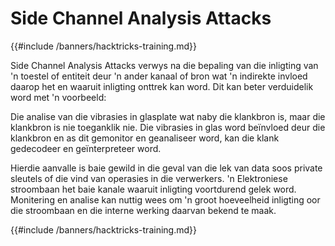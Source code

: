 # Side Channel Analysis Attacks

{{#include /banners/hacktricks-training.md}}

Side Channel Analysis Attacks verwys na die bepaling van die inligting van 'n toestel of entiteit deur 'n ander kanaal of bron wat 'n indirekte invloed daarop het en waaruit inligting onttrek kan word. Dit kan beter verduidelik word met 'n voorbeeld:

Die analise van die vibrasies in glasplate wat naby die klankbron is, maar die klankbron is nie toeganklik nie. Die vibrasies in glas word beïnvloed deur die klankbron en as dit gemonitor en geanaliseer word, kan die klank gedecodeer en geïnterpreteer word.

Hierdie aanvalle is baie gewild in die geval van die lek van data soos private sleutels of die vind van operasies in die verwerkers. 'n Elektroniese stroombaan het baie kanale waaruit inligting voortdurend gelek word. Monitering en analise kan nuttig wees om 'n groot hoeveelheid inligting oor die stroombaan en die interne werking daarvan bekend te maak.

{{#include /banners/hacktricks-training.md}}

